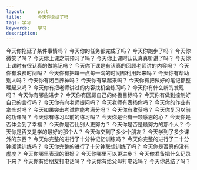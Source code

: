 ```yaml
---
layout: 	post
title: 		今天你总结了吗
tags: 学习
keywords: 	学习
description: 	
---
```


今天你拖延了某件事情吗？
今天你的任务都完成了吗？
今天你跑步了吗？
今天你微笑了吗？
今天你上课之前预习了吗？
今天你上课时认认真真听讲了吗？
今天你上课时有很认真的做笔记吗？
今天你下课是有认真的回顾老师讲的内容吗？
今天你有浪费时间吗？
今天你有把每一点每一滴的时间都利用起来吗？
今天你有帮助别人吗？
今天你有闭目养神吗？
今天你有早起来吗？
今天你有把做好的笔记都整理起来吗？
今天你有把老师讲过的内容找机会练习吗？
今天你有什么新的发现吗？
今天你有哪些进步？
今天你有回顾自己的终极目标吗？
今天你有做到控制好自己的言行吗？
今天你有向老师提问吗？
今天老师有表扬你吗？
今天你的作业有拿全对吗？
今天如果突击考试你能考满分吗？
今天你有收获吗？
今天你复习以前的功课吗？
今天你有练习以前的练习吗？
今天你是否有一颗感恩的心？
今天你是否体会到了幸福？
今天你是否比别人更努力？
今天你是否是最努力的那个人？
今天你是否又是学的最好的那个人？
今天你交到了多少个朋友？
今天学到了多少课外的东西？
今天你完整的进行了十分钟记忆训练吗？
今天你完整的进行了二十分钟阅读训练吗？
今天你完整的进行了十分钟联想训练了吗？
今天你是否真的没有虚度？
今天你哪里表现的很好？
今天你哪里可以更进步？
今天你准备把什么记录下来？
今天你有给朋友打电话吗？
今天你有给父母打电话吗？
今天你总结了吗？